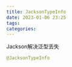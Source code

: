 ```yaml
---
title: JacksonTypeInfo
date: 2023-01-06 23:25
tags: 
categories: 
---
```


<!--more-->

Jackson解决泛型丢失

```java
@JacksonTypeInfo
```
